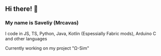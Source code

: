<!-- 
## Привет! 👋
### Меня зовут Савелий (Mrcavas)
Я прогаю на JS, TS, Python, Java, Kotlin (Особенно Fabric моды), C в Arduino и других языках

Сейчас работаю над своим проектом "Ω-Sim"
-->

## Hi there! 👋
### My name is Saveliy (Mrcavas)
I code in JS, TS, Python, Java, Kotlin (Espessially Fabric mods), Arduino C and other languages

Currently working on my project "Ω-Sim"
